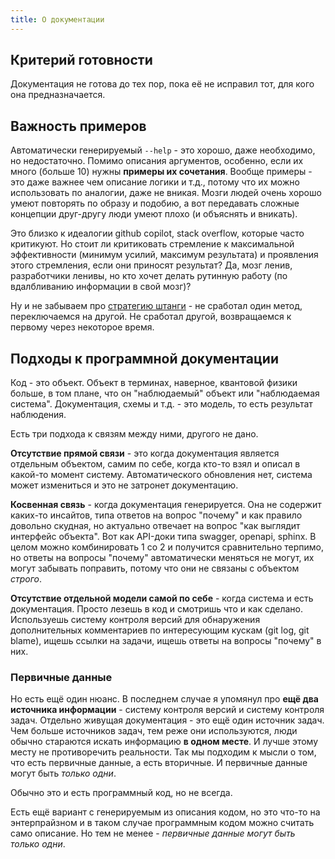 ```yaml
---
title: О документации
---
```


## Критерий готовности

Документация не готова до тех пор, пока её не исправил тот, для кого она предназначается.

## Важность примеров

Автоматически генерируемый `--help` - это хорошо, даже необходимо, но недостаточно. Помимо описания аргументов, особенно, если их много (больше 10) нужны **примеры их сочетания**. Вообще примеры - это даже важнее чем описание логики и т.д., потому что их можно использовать по аналогии, даже не вникая. Мозги людей очень хорошо умеют повторять по образу и подобию, а вот передавать сложные концепции друг-другу люди умеют плохо (и объяснять и вникать).

Это близко к идеалогии github copilot, stack overflow, которые часто критикуют. Но стоит ли критиковать стремление к максимальной эффективности (минимум усилий, максимум результата) и проявления этого стремления, если они приносят результат? Да, мозг ленив, разработчики ленивы, но кто хочет делать рутинную работу (по вдалбливанию информации в свой мозг)?

Ну и не забываем про [стратегию штанги](https://strizhechenko.github.io/2020/04/12/dev-methods.html) - не сработал один метод, переключаемся на другой. Не сработал другой, возвращаемся к первому через некоторое время.

## Подходы к программной документации

Код - это объект. Объект в терминах, наверное, квантовой физики больше, в том плане, что он "наблюдаемый" объект или "наблюдаемая система". Документация, схемы и т.д. - это модель, то есть результат наблюдения.

Есть три подхода к связям между ними, другого не дано.

**Отсутствие прямой связи** - это когда документация является отдельным объектом, самим по себе, когда кто-то взял и описал в какой-то момент систему. Автоматического обновления нет, система может измениться и это не затронет документацию.

**Косвенная связь** - когда документация генерируется. Она не содержит каких-то инсайтов, типа ответов на вопрос "почему" и как правило довольно скудная, но актуально отвечает на вопрос "как выглядит интерфейс объекта". Вот как API-доки типа swagger, openapi, sphinx. В целом можно комбинировать 1 со 2 и получится сравнительно терпимо, но ответы на вопросы "почему" автоматически меняться не могут, их могут забывать поправить, потому что они не связаны с объектом _строго_.

**Отсутствие отдельной модели самой по себе** - когда система и есть документация. Просто лезешь в код и смотришь что и как сделано. Используешь систему контроля версий для обнаружения дополнительных комментариев по интересующим кускам (git log, git blame), ищешь ссылки на задачи, ищешь ответы на вопросы "почему" в них.

### Первичные данные

Но есть ещё один нюанс. В последнем случае я упомянул про **ещё два источника информации** - систему контроля версий и систему контроля задач. Отдельно живущая документация - это ещё один источник задач. Чем больше источников задач, тем реже они используются, люди обычно стараются искать информацию __в одном месте__. И лучше этому месту не противоречить реальности. Так мы подходим к мысли о том, что есть первичные данные, а есть вторичные. И первичные данные могут быть _только одни_.

Обычно это и есть программный код, но не всегда.

Есть ещё вариант с генерируемым из описания кодом, но это что-то на энтерпрайзном и в таком случае программным кодом можно считать само описание. Но тем не менее - _первичные данные могут быть только одни_.
